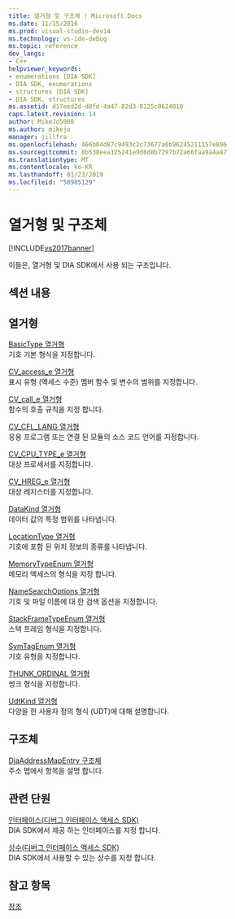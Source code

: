 ```yaml
---
title: 열거형 및 구조체 | Microsoft Docs
ms.date: 11/15/2016
ms.prod: visual-studio-dev14
ms.technology: vs-ide-debug
ms.topic: reference
dev_langs:
- C++
helpviewer_keywords:
- enumerations [DIA SDK]
- DIA SDK, enumerations
- structures [DIA SDK]
- DIA SDK, structures
ms.assetid: d17eed2d-d8fd-4a47-82d3-8125c0624010
caps.latest.revision: 14
author: MikeJo5000
ms.author: mikejo
manager: jillfra
ms.openlocfilehash: 466b04d87c9493c2c73677a0b96245211157e896
ms.sourcegitcommit: 8b538eea125241e9d6d8b7297b72a66faa9a4a47
ms.translationtype: MT
ms.contentlocale: ko-KR
ms.lasthandoff: 01/23/2019
ms.locfileid: "58985129"
---
```

# <a name="enumerations-and-structures"></a>열거형 및 구조체
[!INCLUDE[vs2017banner](../../includes/vs2017banner.md)]

이들은, 열거형 및 DIA SDK에서 사용 되는 구조입니다.  
  
## <a name="in-this-section"></a>섹션 내용  
  
## <a name="enumerations"></a>열거형  
 [BasicType 열거형](../../debugger/debug-interface-access/basictype.md)  
 기호 기본 형식을 지정합니다.  
  
 [CV_access_e 열거형](../../debugger/debug-interface-access/cv-access-e.md)  
 표시 유형 (액세스 수준) 멤버 함수 및 변수의 범위를 지정합니다.  
  
 [CV_call_e 열거형](../../debugger/debug-interface-access/cv-call-e.md)  
 함수의 호출 규칙을 지정 합니다.  
  
 [CV_CFL_LANG 열거형](../../debugger/debug-interface-access/cv-cfl-lang.md)  
 응용 프로그램 또는 연결 된 모듈의 소스 코드 언어를 지정합니다.  
  
 [CV_CPU_TYPE_e 열거형](../../debugger/debug-interface-access/cv-cpu-type-e.md)  
 대상 프로세서를 지정합니다.  
  
 [CV_HREG_e 열거형](../../debugger/debug-interface-access/cv-hreg-e.md)  
 대상 레지스터를 지정합니다.  
  
 [DataKind 열거형](../../debugger/debug-interface-access/datakind.md)  
 데이터 값의 특정 범위를 나타냅니다.  
  
 [LocationType 열거형](../../debugger/debug-interface-access/locationtype.md)  
 기호에 포함 된 위치 정보의 종류를 나타냅니다.  
  
 [MemoryTypeEnum 열거형](../../debugger/debug-interface-access/memorytypeenum.md)  
 메모리 액세스의 형식을 지정 합니다.  
  
 [NameSearchOptions 열거형](../../debugger/debug-interface-access/namesearchoptions.md)  
 기호 및 파일 이름에 대 한 검색 옵션을 지정합니다.  
  
 [StackFrameTypeEnum 열거형](../../debugger/debug-interface-access/stackframetypeenum.md)  
 스택 프레임 형식을 지정합니다.  
  
 [SymTagEnum 열거형](../../debugger/debug-interface-access/symtagenum.md)  
 기호 유형을 지정합니다.  
  
 [THUNK_ORDINAL 열거형](../../debugger/debug-interface-access/thunk-ordinal.md)  
 썽크 형식을 지정합니다.  
  
 [UdtKind 열거형](../../debugger/debug-interface-access/udtkind.md)  
 다양을 한 사용자 정의 형식 (UDT)에 대해 설명합니다.  
  
## <a name="structures"></a>구조체  
 [DiaAddressMapEntry 구조체](../../debugger/debug-interface-access/diaaddressmapentry.md)  
 주소 맵에서 항목을 설명 합니다.  
  
## <a name="related-sections"></a>관련 단원  
 [인터페이스(디버그 인터페이스 액세스 SDK)](../../debugger/debug-interface-access/interfaces-debug-interface-access-sdk.md)  
 DIA SDK에서 제공 하는 인터페이스를 지정 합니다.  
  
 [상수(디버그 인터페이스 액세스 SDK)](../../debugger/debug-interface-access/constants-debug-interface-access-sdk.md)  
 DIA SDK에서 사용할 수 있는 상수를 지정 합니다.  
  
## <a name="see-also"></a>참고 항목  
 [참조](../../debugger/debug-interface-access/debug-interface-access-sdk-reference.md)

